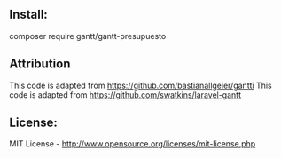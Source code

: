 
## Install: 

composer require gantt/gantt-presupuesto

## Attribution

This code is adapted from https://github.com/bastianallgeier/gantti
This code is adapted from https://github.com/swatkins/laravel-gantt

## License: 

MIT License - <http://www.opensource.org/licenses/mit-license.php>
